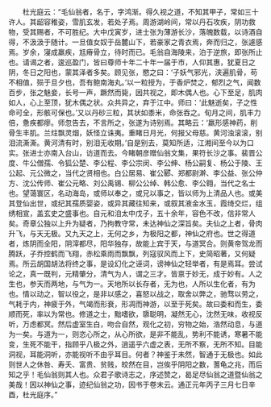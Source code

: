 <!-- { "loadSidebar": true } -->
　　杜光庭云：“毛仙翁者，名于，字鸿渐。得久视之道，不知其甲子，常如三十许人。其龆容稚姿，雪肌玄发，若处子焉。周游湖岭间，常以丹石攻疾，阴功救物，受其赐者，不可胜纪。大中戊寅岁，进士张为薄游长沙，落魄数载，以诗酒自得，不汲汲于随计。一旦值女奴于岳麓山下，若豪家之青衣焉，奔而归之，张遽感焉。岁余，寖成羸疾，尪瘠骨立，待时而已。毛翁自海陵来，泊于逆旅，即张所止也。请谒之者，逡巡盈门，皆曰尊师十年二十年一届于市，人仰其惠，犹夏日之阴，冬日之阳也，蒙其泽者多矣。顾见张，愍之曰：‘子妖气邪光，浃遍肌骨，苟不相值，殒于旦夕也，吾有鲍南海丸。’以一粒授为，于香炉焚之，郁烈之气，闻数百步，张之魅妾，长号一声，蹶然而毙，因共视之，即木偶人也。心下至足，肌肉如人，心上至顶，犹木偶之状。众共异之，弃于江中。师曰：‘此魅逝矣，子之性命可全，形骸可保也。’又以丹砂三粒，其状如黍米，命张吞之。旬月之间，肌丰力倍，惫疾都瘳。师忽告去，不言所之，张遂为诗别焉。其略云：‘羸形感神药，削骨生丰肌。兰炷飘灵烟，妖怪立诛夷。重睹日月光，何报父母慈。黄河浊滚滚，别泪流澌澌。黄河清有时，别泪无收期。’自是别去，莫知所适，江湘间至今以为口实。张进士亦南入台山，访道而去。今睹朝彦赠仙翁文集，果符长沙之事。裴晋公度、牛公僧孺、令狐公楚、李公程、李公宗闵、李公绅、杨公嗣复、杨公于陵、王公起、元公微之，当代之贤相也。白公居易、崔公郾、郑都尉澣、李公益、张公仲方、沈公传师、崔公元略、刘公禹锡、柳公公绰、韩公愈、李公翱，当代之名士也。望蔼寰区，名动海岛，或师以奉之，或兄以事之，皆以师为上清品人也。或美其登仙出世，或纪其孺质婴姿，或异其藏往知来，或叙其液金水玉，霞绮交烂，组绣相宣，盖玄史之盛事也。自元和洎太中戊子，五十余年，容色不改，信非常人矣。奇章公独以上升为疑者，乃拘教守常，未达神仙之深旨矣。夫仙之上者，骨肉升飞，与天无极。又九天之上，无何之乡，为极阳之都，神仙之府也。世之得道者，炼阴而全阳，阴滓都尽，阳华独存，故能上宾于天，与道冥合。则黄帝驾龙而腾跃，子乔控鹤而飞翔，赤松乘雨而飘飘，列寇驭风而上下，史简昭著，又何疑焉。所云胡国胡法将终之事，是设幻化之诬词，谤神仙之轻举者，有是焉耳。尝试论之，真一既判，元精肇分，清气为人，谓之三才。皆禀于妙无，成于妙有。人之生也，参天而两地，与气为一。天地所以长存者，无为也，人所以生化者，有为也。情以动之，智以役之，是非以感之，喜怒以战之，取舍以弊之，驰骛以劳之，气耗于内，神疲于外，气竭而形衰，形凋而神游，以至于死矣。故曰委和而生，委顺而死，率以为常也。修道之士，黜嗜欲，隳聪明，凝然无心，沈然无味，收视反听，万虑都冥。然后虚室生白，吻合自然，观化之初，穷物之始，浩然动息，与道为一矣。与道为一，则恣心所之，从心所欲，是非不能乱，势利不能诱，寒暑不能变，生死不能干，指顾乎八极之外，逍遥乎六虚之表，无所不察，无所不知。目能洞视，耳能洞听，亦能视听不由乎耳目。何者？神鉴于未然，智通于无极也。如此则世人之休咎、寿夭、富贵、贫贱，皎然在目，岂俟乎阴阳之数，蓍龟之兆，而后知之乎！毛仙翁则其人也。众君子歌诗志之，序述赞之，曷足尽仙翁之道暨仙翁之美哉！因以神仙之事，迹纪仙翁之功，因书于卷末云。通正元年丙子三月七日辛酉，杜光庭序。”  
　 
